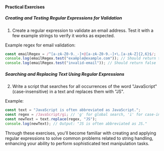 #### Practical Exercises

##### Creating and Testing Regular Expressions for Validation
1. Create a regular expression to validate an email address. Test it with a few example strings to verify it works as expected.

Example regex for email validation:
```javascript
const emailRegex = /^[a-zA-Z0-9._-]+@[a-zA-Z0-9.-]+\.[a-zA-Z]{2,6}$/;
console.log(emailRegex.test("example@example.com")); // Should return true
console.log(emailRegex.test("invalid-email")); // Should return false
```

##### Searching and Replacing Text Using Regular Expressions
2. Write a script that searches for all occurrences of the word "JavaScript" (case-insensitive) in a text and replaces them with "JS".

Example:
```javascript
const text = "JavaScript is often abbreviated as JavaScript.";
const regex = /JavaScript/gi; // 'g' for global search, 'i' for case-insensitive
const newText = text.replace(regex, "JS");
console.log(newText); // Output: "JS is often abbreviated as JS."
```

Through these exercises, you'll become familiar with creating and applying regular expressions to solve common problems related to string handling, enhancing your ability to perform sophisticated text manipulation tasks.